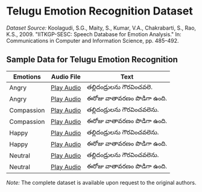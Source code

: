 
# Telugu Emotion Recognition Dataset

*Dataset Source:* Koolagudi, S.G., Maity, S., Kumar, V.A., Chakrabarti, S., Rao, K.S., 2009.
"IITKGP-SESC: Speech Database for Emotion Analysis."
In: Communications in Computer and Information Science, pp. 485–492.

## Sample Data for Telugu Emotion Recognition

|Emotions | Audio File | Text |
|---------|------------|------|
|Angry| [Play Audio](https://github.com/AKA-18/Enhancing-Emotion-Recognition-in-Low-Resource-Languages-A-Multimodal-Approach/assets/101402724/d98f1e46-9d52-4ca3-ad76-2aa38ede5c8c) | తల్లిదండ్రులను గౌరవించవలె. |
|Angry| [Play Audio](https://github.com/AKA-18/Enhancing-Emotion-Recognition-in-Low-Resource-Languages-A-Multimodal-Approach/assets/101402724/6a6958bd-3431-4f48-a63b-6a9b69f33517) | ఈరోజు వాతావరణం పొడిగా ఉంది. |
|Compassion| [Play Audio](https://github.com/AKA-18/Enhancing-Emotion-Recognition-in-Low-Resource-Languages-A-Multimodal-Approach/assets/101402724/fc334b55-c66f-4f9b-9bbc-7153ce3ce548) | తల్లిదండ్రులను గౌరవించవలెను. |
|Compassion| [Play Audio](https://github.com/AKA-18/Enhancing-Emotion-Recognition-in-Low-Resource-Languages-A-Multimodal-Approach/assets/101402724/93f6ffe6-12f5-4623-a078-e1a4500435ec) | ఈరోజు వాతావరణం పొడిగా ఉంది. |
|Happy| [Play Audio](https://github.com/AKA-18/Enhancing-Emotion-Recognition-in-Low-Resource-Languages-A-Multimodal-Approach/assets/101402724/43c05238-843d-4a51-a0e6-c4872da8a3c5) | తల్లిదండ్రులను గౌరవించవలెను. |
|Happy| [Play Audio](https://github.com/AKA-18/Enhancing-Emotion-Recognition-in-Low-Resource-Languages-A-Multimodal-Approach/assets/101402724/c3b4750e-0aa0-40eb-89ee-51dccfcd0498) | ఈరోజు వాతావరణం పొడిగా ఉంది. |
|Neutral| [Play Audio](https://github.com/AKA-18/Enhancing-Emotion-Recognition-in-Low-Resource-Languages-A-Multimodal-Approach/assets/101402724/7b31710f-5dee-433f-8684-19b931ee77f5) | తల్లిదండ్రులను గౌరవించవలెను. |
|Neutral| [Play Audio](https://github.com/AKA-18/Enhancing-Emotion-Recognition-in-Low-Resource-Languages-A-Multimodal-Approach/assets/101402724/7147bcc2-0a63-4d9a-aa44-a488065e1063) | ఈరోజు వాతావరణం పొడిగా ఉంది. |


*Note:* The complete dataset is available upon request to the original authors.





















